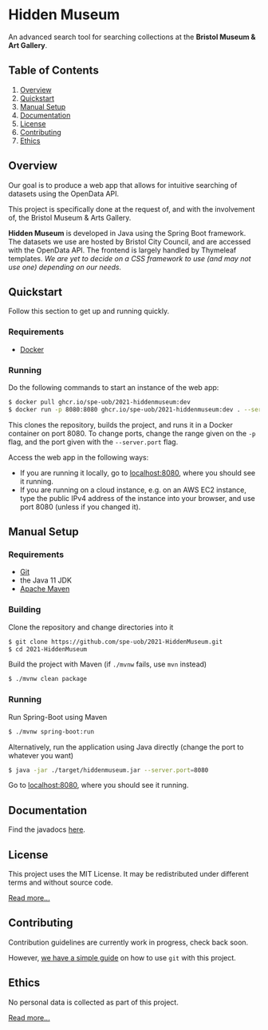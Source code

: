 # Hidden Museum

An advanced search tool for searching collections at the **Bristol Museum & Art Gallery**.

## Table of Contents

1. [Overview](#overview)
2. [Quickstart](#quickstart)
3. [Manual Setup](#manual-setup)
4. [Documentation](#documentation)
5. [License](#license)
6. [Contributing](#contributing)
7. [Ethics](#ethics)

## Overview

Our goal is to produce a web app that allows for intuitive searching of datasets using the OpenData API.

This project is specifically done at the request of, and with the involvement of, the Bristol&nbsp;Museum & Arts&nbsp;Gallery.

**Hidden Museum** is developed in Java using the Spring Boot framework. The datasets we use are hosted by Bristol City Council, and are accessed with the OpenData API. The frontend is largely handled by Thymeleaf templates. *We are yet to decide on a CSS framework to use (and may not use one) depending on our needs.*

## Quickstart

Follow this section to get up and running quickly.

### Requirements

- [Docker](https://www.docker.com/)

### Running

Do the following commands to start an instance of the web app:
```bash
$ docker pull ghcr.io/spe-uob/2021-hiddenmuseum:dev
$ docker run -p 8080:8080 ghcr.io/spe-uob/2021-hiddenmuseum:dev . --server.port=8080
```

This clones the repository, builds the project, and runs it in a Docker container on port 8080. To change ports, change the range given on the `-p` flag, and the port given with the `--server.port` flag.

Access the web app in the following ways:
+ If you are running it locally, go to [localhost:8080](https://localhost:8080), where you should see it running.
+ If you are running on a cloud instance, e.g. on an AWS EC2 instance, type the public IPv4 address of the instance into your browser, and use port 8080 (unless if you changed it).

## Manual Setup

### Requirements

- [Git](https://git-scm.com/book/en/v2/Getting-Started-Installing-Git)
- the Java 11 JDK
- [Apache Maven](https://maven.apache.org/)

### Building

Clone the repository and change directories into it
```bash
$ git clone https://github.com/spe-uob/2021-HiddenMuseum.git
$ cd 2021-HiddenMuseum
```

Build the project with Maven (if `./mvnw` fails, use `mvn` instead)
```bash
$ ./mvnw clean package
```

### Running

Run Spring-Boot using Maven
```bash
$ ./mvnw spring-boot:run
```

Alternatively, run the application using Java directly (change the port to whatever you want)
```bash
$ java -jar ./target/hiddenmuseum.jar --server.port=8080
```

Go to [localhost:8080](http://localhost:8080), where you should see it running.

## Documentation

Find the javadocs [here](https://automatic-couscous-af1e8f89.pages.github.io/).

## License

This project uses the MIT License. It may be redistributed under different terms and without source code.

[Read more...](/LICENSE.md)


## Contributing

Contribution guidelines are currently work in progress, check back soon.

However, [we have a simple guide](/GITGUIDE.md) on how to use `git` with this project.


## Ethics

No personal data is collected as part of this project.

[Read more...](/docs/ETHICS.md)
